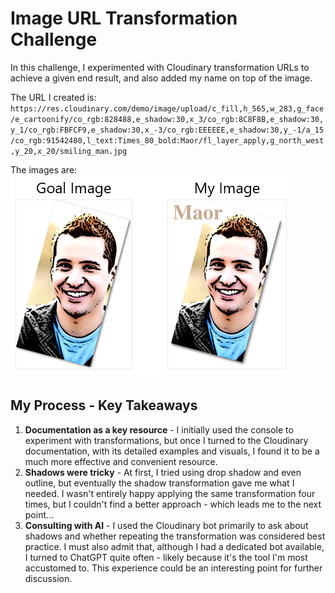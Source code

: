 # Image URL Transformation Challenge

In this challenge, I experimented with Cloudinary transformation URLs to achieve a given end result, and also added my name on top of the image.

The URL I created is:  
`
https://res.cloudinary.com/demo/image/upload/c_fill,h_565,w_283,g_face/e_cartoonify/co_rgb:828488,e_shadow:30,x_3/co_rgb:8C8F8B,e_shadow:30,y_1/co_rgb:FBFCF9,e_shadow:30,x_-3/co_rgb:EEEEEE,e_shadow:30,y_-1/a_15/co_rgb:91542480,l_text:Times_80_bold:Maor/fl_layer_apply,g_north_west,y_20,x_20/smiling_man.jpg
`

The images are:  
![Scaffold step screenshot](images/reault.PNG)  

## My Process - Key Takeaways
1. **Documentation as a key resource** - I initially used the console to experiment with transformations, but once I turned to the Cloudinary documentation, with its detailed examples and visuals, I found it to be a much more effective and convenient resource.  
2. **Shadows were tricky** - At first, I tried using drop shadow and even outline, but eventually the shadow transformation gave me what I needed. I wasn't entirely happy applying the same transformation four times, but I couldn't find a better approach - which leads me to the next point...  
3. **Consulting with AI** - I used the Cloudinary bot primarily to ask about shadows and whether repeating the transformation was considered best practice. I must also admit that, although I had a dedicated bot available, I turned to ChatGPT quite often - likely because it's the tool I'm most accustomed to. This experience could be an interesting point for further discussion.
